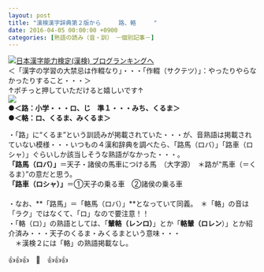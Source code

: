```yaml
---
layout: post
title: "漢検漢字辞典第２版から　　　路、輅　　　"
date: 2016-04-05 00:00:00 +0900
categories: [熟語の読み（音・訓）　－個別記事－]
---
```


[![](/syuusyuu9701/assets/images/漢検漢字辞典第２版から-路、輅--br_c_3028_1.gif)](http://blog.with2.net/link.php?1659096:3028 "日本漢字能力検定(漢検) ブログランキングへ")[日本漢字能力検定(漢検) ブログランキングへ](http://blog.with2.net/link.php?1659096:3028)  
＜「漢字の学習の大禁忌は作輟なり」・・・「作輟（サクテツ）」：やったりやらなかったりすること・・・＞  
↑ポチっと押していただけると嬉しいです↑  
![](/syuusyuu9701/assets/images/漢検漢字辞典第２版から-路、輅--fbfe50ef9be6daed010b04ef6b51c007.png)  
**●＜路：小学・・・ロ、じ　準１・・・みち、くるま＞  
●＜輅：ロ、くるま、みくるま＞**  
  
・「路」に“くるま”という訓読みが掲載されていた・・・が、音熟語は掲載されていない模様・・・いつもの４漢和辞典を調べたら、「路馬（ロバ）」「路車（ロシャ）」ぐらいしか該当しそうな熟語がなかった・・・。  
**「路馬（ロバ）」**＝天子・諸侯の馬車につける馬　（大字源）　＊路が“馬車（＝くるま）”の意だと思う。  
**「路車（ロシャ）」**＝①天子の乗る車　②諸侯の乗る車  
　  
・なお、**「路馬」＝「輅馬（ロバ）」**となっていて同義。　＊「輅」の音は「ラク」ではなくて、「ロ」なので要注意！！  
・「輅（ロ）」の熟語としては、「**輦輅（レンロ）**」とか「**輅輦（ロレン**）」とか紹介済み・・・天子のくるま・みくるまという意味・・・  
　＊漢検２には「輅」の熟語掲載なし。  
  
👍👍👍　🐒　👍👍👍  
　